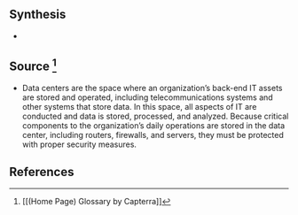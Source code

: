## Synthesis
- 
## Source [^1]
- Data centers are the space where an organization’s back-end IT assets are stored and operated, including telecommunications systems and other systems that store data. In this space, all aspects of IT are conducted and data is stored, processed, and analyzed. Because critical components to the organization’s daily operations are stored in the data center, including routers, firewalls, and servers, they must be protected with proper security measures.
## References

[^1]: [[(Home Page) Glossary by Capterra]]